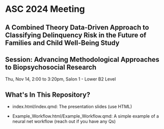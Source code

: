 # ASC 2024 Meeting     
## A Combined Theory Data-Driven Approach to Classifying Delinquency Risk in the Future of Families and Child Well-Being Study   
## Session: Advancing Methodological Approaches to Biopsychosocial Research   

Thu, Nov 14, 2:00 to 3:20pm, Salon 1 - Lower B2 Level   

## What's In This Repository?

* index.html/index.qmd: The presentation slides (use HTML)   

* Example_Workflow.html/Example_Workflow.qmd: A simple example of a neural net workflow (reach out if you have any Qs)


